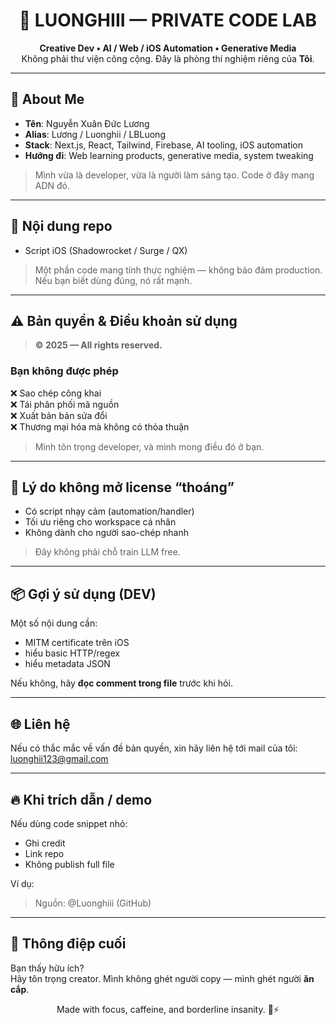 <div align="center">

# 🚀 LUONGHIII — PRIVATE CODE LAB

**Creative Dev • AI / Web / iOS Automation • Generative Media**
<br/>
Không phải thư viện công cộng. Đây là phòng thí nghiệm riêng của **Tôi**.

</div>

---

## 🧬 About Me
- **Tên**: Nguyễn Xuân Đức Lương  
- **Alias**: Lương / Luonghii / LBLuong 
- **Stack**: Next.js, React, Tailwind, Firebase, AI tooling, iOS automation  
- **Hướng đi**: Web learning products, generative media, system tweaking  

> Mình vừa là developer, vừa là người làm sáng tạo. Code ở đây mang ADN đó.

---

## 🧩 Nội dung repo
- Script iOS (Shadowrocket / Surge / QX)

> Một phần code mang tính thực nghiệm — không bảo đảm production.  
> Nếu bạn biết dùng đúng, nó rất mạnh.

---

## ⚠️ Bản quyền & Điều khoản sử dụng

> **© 2025 — All rights reserved.**

### **Bạn không được phép**
❌ Sao chép công khai  
❌ Tái phân phối mã nguồn  
❌ Xuất bản bản sửa đổi  
❌ Thương mại hóa mà không có thỏa thuận


> Mình tôn trọng developer, và mình mong điều đó ở bạn.

---

## 🔐 Lý do không mở license “thoáng”
- Có script nhạy cảm (automation/handler)
- Tối ưu riêng cho workspace cá nhân
- Không dành cho người sao-chép nhanh

> Đây không phải chỗ train LLM free.

---

## 📦 Gợi ý sử dụng (DEV)
Một số nội dung cần:
- MITM certificate trên iOS
- hiểu basic HTTP/regex
- hiểu metadata JSON

Nếu không, hãy **đọc comment trong file** trước khi hỏi.

---

## 🌐 Liên hệ
Nếu có thắc mắc về vấn đề bản quyền, xin hãy liên hệ tới mail của tôi: luonghii123@gmail.com

---

## 🔥 Khi trích dẫn / demo
Nếu dùng code snippet nhỏ:
- Ghi credit
- Link repo
- Không publish full file

Ví dụ:
> Nguồn: @Luonghiii (GitHub)

---

## 🧱 Thông điệp cuối
Bạn thấy hữu ích?  
Hãy tôn trọng creator. Mình không ghét người copy — mình ghét người **ăn cắp**.

<div align="center">
Made with focus, caffeine, and borderline insanity. 🧠⚡
</div>
